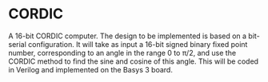 # CORDIC

A 16-bit CORDIC computer. The design to be implemented is based on a bit-serial configuration. It will take as input a 16-bit signed binary
fixed point number, corresponding to an angle in the range 0 to π/2, and use the CORDIC method to find the sine and cosine of this angle. This will be coded in Verilog and implemented on the Basys 3 board.
